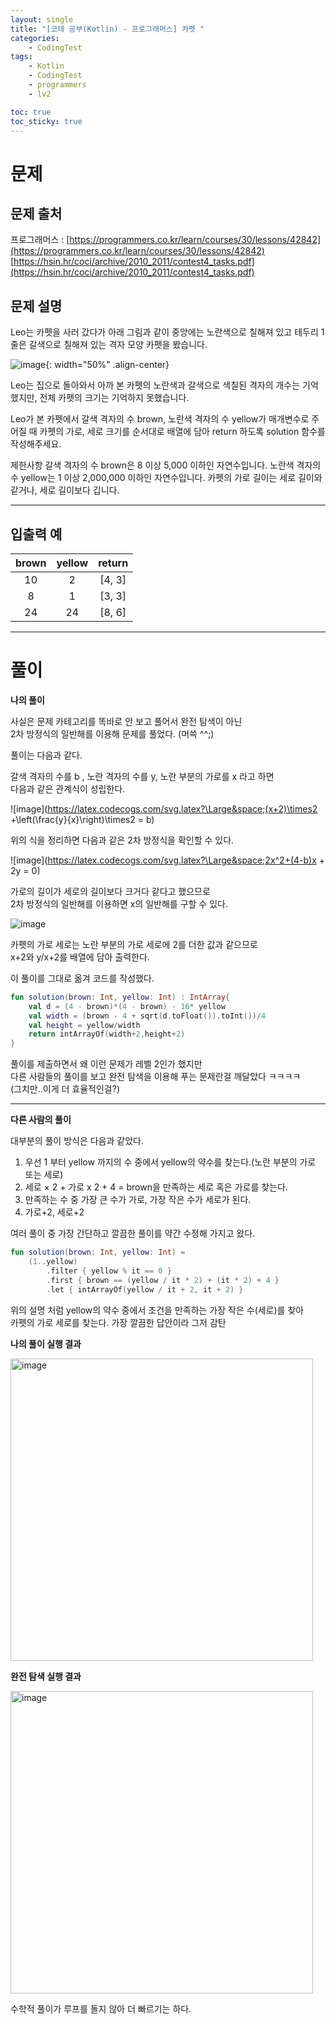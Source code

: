 ```yaml
---
layout: single
title: "[코테 공부(Kotlin) - 프로그래머스] 카펫 "
categories: 
    - CodingTest
tags:
    - Kotlin
    - CodingTest
    - programmers
    - lv2

toc: true
toc_sticky: true
---
```


# 문제
## 문제 출처
프로그래머스 : [https://programmers.co.kr/learn/courses/30/lessons/42842](https://programmers.co.kr/learn/courses/30/lessons/42842)
[https://hsin.hr/coci/archive/2010_2011/contest4_tasks.pdf](https://hsin.hr/coci/archive/2010_2011/contest4_tasks.pdf)

## 문제 설명
Leo는 카펫을 사러 갔다가 아래 그림과 같이 중앙에는 노란색으로 칠해져 있고 테두리 1줄은 갈색으로 칠해져 있는 격자 모양 카펫을 봤습니다.

![image](https://grepp-programmers.s3.ap-northeast-2.amazonaws.com/files/production/b1ebb809-f333-4df2-bc81-02682900dc2d/carpet.png){: width="50%" .align-center}

Leo는 집으로 돌아와서 아까 본 카펫의 노란색과 갈색으로 색칠된 격자의 개수는 기억했지만, 전체 카펫의 크기는 기억하지 못했습니다.

Leo가 본 카펫에서 갈색 격자의 수 brown, 노란색 격자의 수 yellow가 매개변수로 주어질 때 카펫의 가로, 세로 크기를 순서대로 배열에 담아 return 하도록 solution 함수를 작성해주세요.

제한사항
갈색 격자의 수 brown은 8 이상 5,000 이하인 자연수입니다.
노란색 격자의 수 yellow는 1 이상 2,000,000 이하인 자연수입니다.
카펫의 가로 길이는 세로 길이와 같거나, 세로 길이보다 깁니다.

---
## 입출력 예

|brown|yellow|return|
|:------:|:---:|:-----:| 
|10|2|[4, 3]|
|8|1|[3, 3]|
|24|24|[8, 6]|

---

# 풀이
**나의 풀이**

사실은 문제 카테고리를 똑바로 안 보고 풀어서 완전 탐색이 아닌 <br>2차 방정식의 일반해를 이용해 문제를 풀었다. (머쓱 ^^;)

풀이는 다음과 같다.

갈색 격자의 수를 b , 노란 격자의 수를 y, 노란 부분의 가로를 x 라고 하면<br>
다음과 같은 관계식이 성립한다.

![image](https://latex.codecogs.com/svg.latex?\Large&space;(x+2)\times2 +\left(\frac{y}{x}\right)\times2 = b)

위의 식을 정리하면 다음과 같은 2차 방정식을 확인할 수 있다.

![image](https://latex.codecogs.com/svg.latex?\Large&space;2x^2+(4-b)x + 2y = 0)

가로의 길이가 세로의 길이보다 크거다 같다고 했으므로 
<br>2차 방정식의 일반해를 이용하면 x의 일반해를 구할 수 있다.

![image](https://latex.codecogs.com/svg.latex?\Large&space;x=\frac{b-4+\sqrt{(4-b)^2-16y}}{4})

카펫의 가로 세로는 노란 부분의 가로 세로에 2를 더한 값과 같으므로<br>
x+2와 y/x+2를 배열에 담아 출력한다.

이 풀이를 그대로 옮겨 코드를 작성했다.

```kotlin
fun solution(brown: Int, yellow: Int) : IntArray{
    val d = (4 - brown)*(4 - brown) - 16* yellow
    val width = (brown - 4 + sqrt(d.toFloat()).toInt())/4
    val height = yellow/width
    return intArrayOf(width+2,height+2)
}
```

풀이를 제출하면서 왜 이런 문제가 레벨 2인가 했지만<br>다른 사람들의 풀이를 보고
완전 탐색을 이용해 푸는 문제란걸 깨달았다 ㅋㅋㅋㅋ<br>
(그치만..이게 더 효율적인걸?)

---

**다른 사람의 풀이**

대부분의 풀이 방식은 다음과 같았다.

1. 우선 1 부터 yellow 까지의 수 중에서 yellow의 약수를 찾는다.(노란 부분의 가로 또는 세로)
2. 세로 × 2 + 가로 x 2 + 4 = brown을 만족하는 세로 혹은 가로를 찾는다.
3. 만족하는 수 중 가장 큰 수가 가로, 가장 작은 수가 세로가 된다.
4. 가로+2, 세로+2

여러 풀이 중 가장 간단하고 깔끔한 풀이를 약간 수정해 가지고 왔다.

```kotlin
fun solution(brown: Int, yellow: Int) =
    (1..yellow)
        .filter { yellow % it == 0 }
        .first { brown == (yellow / it * 2) + (it * 2) + 4 }
        .let { intArrayOf(yellow / it + 2, it + 2) }
```

위의 설명 처럼 yellow의 약수 중에서 조건을 만족하는 가장 작은 수(세로)를 찾아<br>
카펫의 가로 세로를 찾는다. 가장 깔끔한 답안이라 그저 감탄

**나의 풀이 실행 결과**

<img width="484" alt="image" src="https://user-images.githubusercontent.com/79133730/152791474-b29f0c2e-2315-4a4d-bec1-87d11295a03d.png">

**완전 탐색 실행 결과**

<img width="484" alt="image" src="https://user-images.githubusercontent.com/79133730/152792052-e1494f1f-861e-4cc0-a91e-c7c2ecb8a398.png">

수학적 풀이가 루프를 돌지 않아 더 빠르기는 하다.